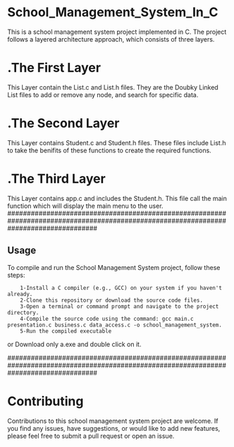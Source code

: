 # School_Management_System_In_C
This is a school management system project implemented in C. The project follows a layered architecture approach, which consists of three layers.
# .The First Layer
  This Layer contain the List.c and List.h files. They are the Doubky Linked List files to add or remove any node, and search for specific data.

# .The Second Layer
  This Layer contains Student.c and Student.h files. These files include List.h to take the benifits of these functions to create the required functions.

# .The Third Layer
This Layer contains app.c and includes the Student.h. This file call the main function which will display the main menu to the user.
#######################################################################################################################################
## Usage
To compile and run the School Management System project, follow these steps:

        1-Install a C compiler (e.g., GCC) on your system if you haven't already.
        2-Clone this repository or download the source code files.
        3-Open a terminal or command prompt and navigate to the project directory.
        4-Compile the source code using the command: gcc main.c presentation.c business.c data_access.c -o school_management_system.
        5-Run the compiled executable
or Download only a.exe and double click on it.

#######################################################################################################################################

# Contributing
Contributions to this school management system project are welcome. If you find any issues, have suggestions, or would like to add new features, please feel free to submit a pull request or open an issue.
